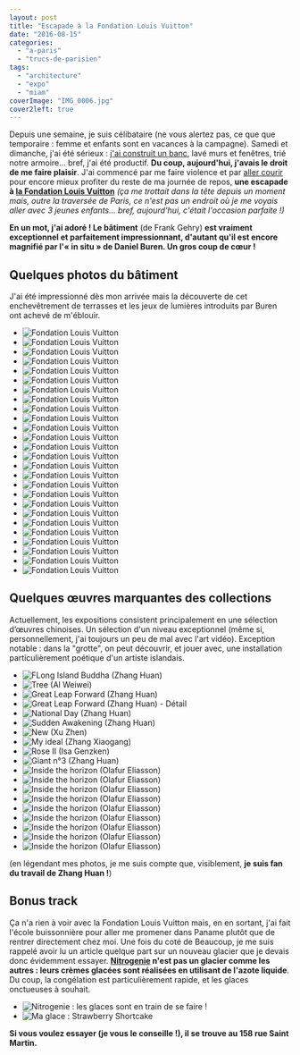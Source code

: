 ```yaml
---
layout: post
title: "Escapade à la Fondation Louis Vuitton"
date: "2016-08-15"
categories: 
  - "a-paris"
  - "trucs-de-parisien"
tags: 
  - "architecture"
  - "expo"
  - "miam"
coverImage: "IMG_0006.jpg"
cover2left: true
---
```


Depuis une semaine, je suis célibataire (ne vous alertez pas, ce que que temporaire : femme et enfants sont en vacances à la campagne). Samedi et dimanche, j'ai été sérieux : [j'ai construit un banc](/images/IMG_6024.jpg), lavé murs et fenêtres, trié notre armoire... bref, j'ai été productif. **Du coup, aujourd'hui, j'avais le droit de me faire plaisir**. J'ai commencé par me faire violence et par [aller courir](https://www.runtastic.com/fr/utilisateurs/arnaud-malon/activites-sportives/1352039295) pour encore mieux profiter du reste de ma journée de repos, **une escapade à [la Fondation Louis Vuitton](http://www.fondationlouisvuitton.fr/)** _(ça me trottait dans la tête depuis un moment mais, outre la traversée de Paris, ce n'est pas un endroit où je me voyais aller avec 3 jeunes enfants... bref, aujourd'hui, c'était l'occasion parfaite !)_

**En un mot, j'ai adoré ! Le bâtiment** (de Frank Gehry) **est vraiment exceptionnel et parfaitement impressionnant, d'autant qu'il est encore magnifié par l'« in situ » de Daniel Buren. Un gros coup de cœur !**

## Quelques photos du bâtiment

J'ai été impressionné dès mon arrivée mais la découverte de cet enchevêtrement de terrasses et les jeux de lumières introduits par Buren ont achevé de m'éblouir.

<div id="fondation-slider" class="splide">
<div class="splide__track">
<ul class="splide__list">
<li class="splide__slide"><img src="/images/IMG_0003.jpg" alt="Fondation Louis Vuitton"></li>
<li class="splide__slide"><img src="/images/IMG_0002.jpg" alt="Fondation Louis Vuitton"></li>
<li class="splide__slide"><img src="/images/IMG_0001.jpg" alt="Fondation Louis Vuitton"></li>
<li class="splide__slide"><img src="/images/IMG_0006.jpg" alt="Fondation Louis Vuitton"></li>
<li class="splide__slide"><img src="/images/IMG_0004.jpg" alt="Fondation Louis Vuitton"></li>
<li class="splide__slide"><img src="/images/IMG_0011.jpg" alt="Fondation Louis Vuitton"></li>
<li class="splide__slide"><img src="/images/IMG_0008.jpg" alt="Fondation Louis Vuitton"></li>
<li class="splide__slide"><img src="/images/IMG_0005.jpg" alt="Fondation Louis Vuitton"></li>
<li class="splide__slide"><img src="/images/IMG_0010.jpg" alt="Fondation Louis Vuitton"></li>
<li class="splide__slide"><img src="/images/IMG_0012.jpg" alt="Fondation Louis Vuitton"></li>
<li class="splide__slide"><img src="/images/IMG_0007.jpg" alt="Fondation Louis Vuitton"></li>
<li class="splide__slide"><img src="/images/IMG_0009.jpg" alt="Fondation Louis Vuitton"></li>
<li class="splide__slide"><img src="/images/IMG_0013.jpg" alt="Fondation Louis Vuitton"></li>
<li class="splide__slide"><img src="/images/IMG_0021.jpg" alt="Fondation Louis Vuitton"></li>
<li class="splide__slide"><img src="/images/IMG_0016.jpg" alt="Fondation Louis Vuitton"></li>
<li class="splide__slide"><img src="/images/IMG_0026.jpg" alt="Fondation Louis Vuitton"></li>
<li class="splide__slide"><img src="/images/IMG_0030.jpg" alt="Fondation Louis Vuitton"></li>
<li class="splide__slide"><img src="/images/IMG_0045.jpg" alt="Fondation Louis Vuitton"></li>
<li class="splide__slide"><img src="/images/IMG_0031.jpg" alt="Fondation Louis Vuitton"></li>
<li class="splide__slide"><img src="/images/IMG_0033.jpg" alt="Fondation Louis Vuitton"></li>
<li class="splide__slide"><img src="/images/IMG_0032.jpg" alt="Fondation Louis Vuitton"></li>
<li class="splide__slide"><img src="/images/IMG_0040.jpg" alt="Fondation Louis Vuitton"></li>
<li class="splide__slide"><img src="/images/IMG_0034.jpg" alt="Fondation Louis Vuitton"></li>
<li class="splide__slide"><img src="/images/IMG_0042.jpg" alt="Fondation Louis Vuitton"></li>
<li class="splide__slide"><img src="/images/IMG_0036.jpg" alt="Fondation Louis Vuitton"></li>
<li class="splide__slide"><img src="/images/IMG_0043.jpg" alt="Fondation Louis Vuitton"></li>
</ul>
</div>
</div>

## Quelques œuvres marquantes des collections

Actuellement, les expositions consistent principalement en une sélection d’œuvres chinoises. Un sélection d'un niveau exceptionnel (même si, personnellement, j'ai toujours un peu de mal avec l'art vidéo). Exception notable : dans la "grotte", on peut découvrir, et jouer avec, une installation particulièrement poétique d'un artiste islandais.

<div id="collection-slider" class="splide">
<div class="splide__track">
<ul class="splide__list">
<li class="splide__slide"><img src="/images/IMG_0015.jpg" alt="FLong Island Buddha (Zhang Huan)"></li>
<li class="splide__slide"><img src="/images/IMG_0014.jpg" alt="Tree (Al Weiwei)"></li>
<li class="splide__slide"><img src="/images/IMG_0025.jpg" alt="Great Leap Forward (Zhang Huan)"></li>
<li class="splide__slide"><img src="/images/IMG_0020.jpg" alt="Great Leap Forward (Zhang Huan) - Détail"></li>
<li class="splide__slide"><img src="/images/IMG_0024.jpg" alt="National Day (Zhang Huan)"></li>
<li class="splide__slide"><img src="/images/IMG_0017.jpg" alt="Sudden Awakening  (Zhang Huan)"></li>
<li class="splide__slide"><img src="/images/IMG_0027.jpg" alt="New (Xu Zhen)"></li>
<li class="splide__slide"><img src="/images/IMG_0023.jpg" alt="My ideal (Zhang Xiaogang)"></li>
<li class="splide__slide"><img src="/images/IMG_0022.jpg" alt="Rose II (Isa Genzken)"></li>
<li class="splide__slide"><img src="/images/IMG_0018.jpg" alt="Giant n°3 (Zhang Huan)"></li>
<li class="splide__slide"><img src="/images/IMG_0028.jpg" alt="Inside the horizon (Olafur Eliasson)"></li>
<li class="splide__slide"><img src="/images/IMG_0019.jpg" alt="Inside the horizon (Olafur Eliasson)"></li>
<li class="splide__slide"><img src="/images/IMG_0029.jpg" alt="Inside the horizon (Olafur Eliasson)"></li>
<li class="splide__slide"><img src="/images/IMG_0038.jpg" alt="Inside the horizon (Olafur Eliasson)"></li>
<li class="splide__slide"><img src="/images/IMG_0041.jpg" alt="Inside the horizon (Olafur Eliasson)"></li>
<li class="splide__slide"><img src="/images/IMG_0044.jpg" alt="Inside the horizon (Olafur Eliasson)"></li>
<li class="splide__slide"><img src="/images/IMG_0039.jpg" alt="Inside the horizon (Olafur Eliasson)"></li>
<li class="splide__slide"><img src="/images/IMG_0037.jpg" alt="Inside the horizon (Olafur Eliasson)"></li>
<li class="splide__slide"><img src="/images/IMG_0035.jpg" alt="Inside the horizon (Olafur Eliasson)"></li>
</ul>
</div>
</div>

(en légendant mes photos, je me suis compte que, visiblement, **je suis fan du travail de Zhang Huan !**)

## Bonus track

Ça n'a rien à voir avec la Fondation Louis Vuitton mais, en en sortant, j'ai fait l'école buissonnière pour aller me promener dans Paname plutôt que de rentrer directement chez moi. Une fois du coté de Beaucoup, je me suis rappelé avoir lu un article quelque part sur un nouveau glacier que je devais donc évidemment essayer. **[Nitrogenie](http://nitrogenie.fr/) n'est pas un glacier comme les autres : leurs crèmes glacées sont réalisées en utilisant de l'azote liquide**. Du coup, la congélation est particulièrement rapide, et les glaces onctueuses à souhait.


<div id="glace-slider" class="splide">
<div class="splide__track">
<ul class="splide__list">
<li class="splide__slide"><img src="/images/IMG_6040-e1471287593680.jpg" alt="Nitrogenie : les glaces sont en train de se faire !"></li>
<li class="splide__slide"><img src="/images/IMG_6045.jpg" alt="Ma glace : Strawberry Shortcake"></li>
</ul>
</div>
</div>

**Si vous voulez essayer (je vous le conseille !), il se trouve au 158 rue Saint Martin.**
